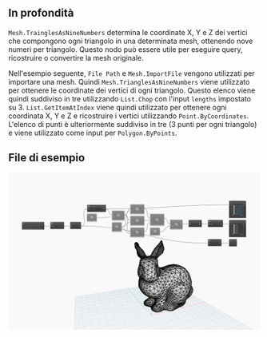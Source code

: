 ## In profondità
`Mesh.TrainglesAsNineNumbers` determina le coordinate X, Y e Z dei vertici che compongono ogni triangolo in una determinata mesh, ottenendo nove numeri per triangolo. Questo nodo può essere utile per eseguire query, ricostruire o convertire la mesh originale.

Nell'esempio seguente, `File Path` e `Mesh.ImportFile` vengono utilizzati per importare una mesh. Quindi `Mesh.TrianglesAsNineNumbers` viene utilizzato per ottenere le coordinate dei vertici di ogni triangolo. Questo elenco viene quindi suddiviso in tre utilizzando `List.Chop` con l'input `lengths` impostato su 3. `List.GetItemAtIndex` viene quindi utilizzato per ottenere ogni coordinata X, Y e Z e ricostruire i vertici utilizzando `Point.ByCoordinates`. L'elenco di punti è ulteriormente suddiviso in tre (3 punti per ogni triangolo) e viene utilizzato come input per `Polygon.ByPoints`.

## File di esempio

![Example](./Autodesk.DesignScript.Geometry.Mesh.TrianglesAsNineNumbers_img.jpg)
